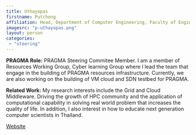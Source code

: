```yaml
---
title: Uthayopas 
firstname: Putchong
affiliation: Head, Department of Computer Engineering, Faculty of Engineering, Kasetsart University
imagesrc: "p-uthayopas.png"
layout: person
categories:
 - "steering"
---
```


**PRAGMA Role:** PRAGMA Steering Commitee Member. I am a member of Resources
Working Group, Cyber learning Group where I lead the team that engage in the
building of PRAGMA resources infrastructure. Currently, we are also working on
the building of VM cloud and SDN testbed for PRAGMA.

**Related Work:** My research interests include the Grid and Cloud Middleware.
Driving the growth of HPC community and the application of computational
capability in solving real world problem that increases the quality of life.
In addition, I also interest in how to educate next generation computer
scientists in Thailand.


[Website][1]

[1]: https://hpcnc.wordpress.com/faculty/putchong-uthayopas/
